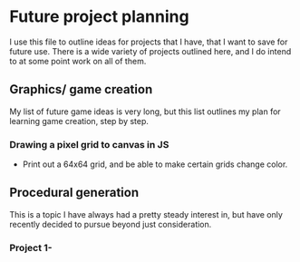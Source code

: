 # Future project planning

I use this file to outline ideas for projects that I have, that I want to save
for future use. There is a wide variety of projects outlined here, and I do
intend to at some point work on all of them. 


## Graphics/ game creation

My list of future game ideas is very long, but this list outlines my plan for
learning game creation, step by step.

### Drawing a pixel grid to canvas in JS
- Print out a 64x64 grid, and be able to make certain grids change color.


## Procedural generation

This is a topic I have always had a pretty steady interest in, but have only
recently decided to pursue beyond just consideration. 

### Project 1- 
